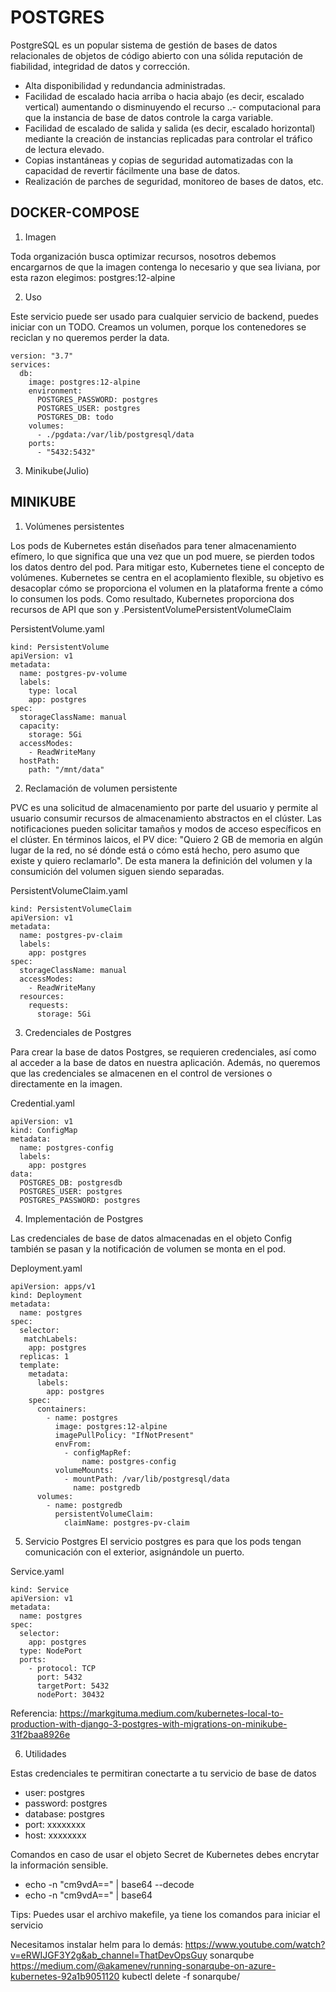 # POSTGRES

PostgreSQL es un popular sistema de gestión de bases de datos relacionales de objetos de código abierto con una sólida reputación de fiabilidad, integridad de datos y corrección.

- Alta disponibilidad y redundancia administradas.
- Facilidad de escalado hacia arriba o hacia abajo (es decir, escalado vertical) aumentando o disminuyendo el recurso ..- computacional para que la instancia de base de datos controle la carga variable.
- Facilidad de escalado de salida y salida (es decir, escalado horizontal) mediante la creación de instancias replicadas para controlar el tráfico de lectura elevado.
- Copias instantáneas y copias de seguridad automatizadas con la capacidad de revertir fácilmente una base de datos.
- Realización de parches de seguridad, monitoreo de bases de datos, etc.

## DOCKER-COMPOSE
1. Imagen

Toda organización busca optimizar recursos, nosotros debemos encargarnos de que la imagen contenga lo necesario y que sea liviana, por esta razon elegimos: postgres:12-alpine

2. Uso

Este servicio puede ser usado para cualquier servicio de backend, puedes iniciar con un TODO. Creamos un volumen, porque los contenedores se reciclan y no queremos perder la data.

```
version: "3.7"
services:
  db:
    image: postgres:12-alpine
    environment:
      POSTGRES_PASSWORD: postgres
      POSTGRES_USER: postgres
      POSTGRES_DB: todo
    volumes:
      - ./pgdata:/var/lib/postgresql/data
    ports:
      - "5432:5432"
```

3. Minikube(Julio)
## MINIKUBE
1. Volúmenes persistentes

Los pods de Kubernetes están diseñados para tener almacenamiento efímero, lo que significa que una vez que un pod muere, se pierden todos los datos dentro del pod. Para mitigar esto, Kubernetes tiene el concepto de volúmenes.
Kubernetes se centra en el acoplamiento flexible, su objetivo es desacoplar cómo se proporciona el volumen en la plataforma frente a cómo lo consumen los pods.
Como resultado, Kubernetes proporciona dos recursos de API que son y .PersistentVolumePersistentVolumeClaim

PersistentVolume.yaml

```
kind: PersistentVolume
apiVersion: v1
metadata:
  name: postgres-pv-volume
  labels:
    type: local
    app: postgres
spec:
  storageClassName: manual
  capacity:
    storage: 5Gi
  accessModes:
    - ReadWriteMany
  hostPath:
    path: "/mnt/data"

```
2. Reclamación de volumen persistente

PVC es una solicitud de almacenamiento por parte del usuario y permite al usuario consumir recursos de almacenamiento abstractos en el clúster. Las notificaciones pueden solicitar tamaños y modos de acceso específicos en el clúster. En términos laicos, el PV dice: "Quiero 2 GB de memoria en algún lugar de la red, no sé dónde está o cómo está hecho, pero asumo que existe y quiero reclamarlo". De esta manera la definición del volumen y la consumición del volumen siguen siendo separadas. 

PersistentVolumeClaim.yaml

```
kind: PersistentVolumeClaim
apiVersion: v1
metadata:
  name: postgres-pv-claim
  labels:
    app: postgres
spec:
  storageClassName: manual
  accessModes:
    - ReadWriteMany
  resources:
    requests:
      storage: 5Gi
```

3. Credenciales de Postgres

Para crear la base de datos Postgres, se requieren credenciales, así como al acceder a la base de datos en nuestra aplicación. Además, no queremos que las credenciales se almacenen en el control de versiones o directamente en la imagen. 

Credential.yaml

```
apiVersion: v1
kind: ConfigMap
metadata:
  name: postgres-config
  labels:
    app: postgres
data:
  POSTGRES_DB: postgresdb
  POSTGRES_USER: postgres
  POSTGRES_PASSWORD: postgres
```

4. Implementación de Postgres

 Las credenciales de base de datos almacenadas en el objeto Config también se pasan y la notificación de volumen se monta en el pod. 

Deployment.yaml

```
apiVersion: apps/v1
kind: Deployment
metadata:
  name: postgres
spec:
  selector:
   matchLabels:
    app: postgres
  replicas: 1
  template:
    metadata:
      labels:
        app: postgres
    spec:
      containers:
        - name: postgres
          image: postgres:12-alpine
          imagePullPolicy: "IfNotPresent"
          envFrom:
            - configMapRef:
                name: postgres-config
          volumeMounts:
            - mountPath: /var/lib/postgresql/data
              name: postgredb
      volumes:
        - name: postgredb
          persistentVolumeClaim:
            claimName: postgres-pv-claim
```

5. Servicio Postgres
El servicio postgres es para que los pods tengan comunicación con el exterior, asignándole un puerto.

Service.yaml

```
kind: Service
apiVersion: v1
metadata:
  name: postgres
spec:
  selector:
    app: postgres
  type: NodePort
  ports:
    - protocol: TCP
      port: 5432
      targetPort: 5432
      nodePort: 30432
```

Referencia: https://markgituma.medium.com/kubernetes-local-to-production-with-django-3-postgres-with-migrations-on-minikube-31f2baa8926e

6. Utilidades

Estas credenciales te permitiran conectarte a tu servicio de base de datos

- user: postgres
- password: postgres
- database: postgres
- port: xxxxxxxx
- host: xxxxxxxx

Comandos en caso de usar el objeto Secret de Kubernetes debes encrytar la información sensible.

- echo -n "cm9vdA==" | base64 --decode
- echo -n "cm9vdA==" | base64

Tips: Puedes usar el archivo makefile, ya tiene los comandos para iniciar el servicio

Necesitamos instalar helm para lo demás:
https://www.youtube.com/watch?v=eRWIJGF3Y2g&ab_channel=ThatDevOpsGuy
sonarqube
https://medium.com/@akamenev/running-sonarqube-on-azure-kubernetes-92a1b9051120
 kubectl delete -f sonarqube/